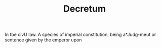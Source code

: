 ---
title: Decretum
letter: D
permalink: "/definitions/bld-decretum.html"
body: In tbe civU law. A species of imperial constitution, being a*Judg-meut or sentence
  given by the emperor upon
published_at: '2018-07-07'
source: Black's Law Dictionary 2nd Ed (1910)
layout: post
---